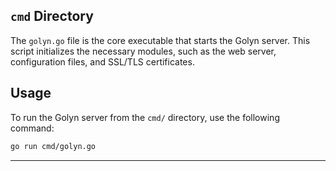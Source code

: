 
## `cmd` Directory
The `golyn.go` file is the core executable that starts the Golyn server. This script initializes the necessary modules, such as the web server, configuration files, and SSL/TLS certificates.

## Usage
To run the Golyn server from the `cmd/` directory, use the following command:

```bash
go run cmd/golyn.go
```
---